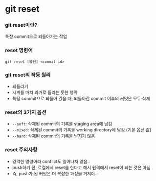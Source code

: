 # git reset

### git reset이란?
특정 commit으로 되돌아가는 작업

### reset 명령어
`git reset [옵션] <commit id>`

### git reset의 작동 원리
- 되돌리기
- 시계를 마치 과거로 돌리는 듯한 행위
- 특정 commit으로 되돌아 갔을 때, 되돌아간 commit 이후의 커밋은 모두 삭제

### reset의 3가지 옵션
- `--soft`: 삭제된 commit의 기록을 staging area에 남김
- `--mixed`: 삭제된 commit의 기록을 working directory에 남김 (기본 옵션 값)
- `--hard`: 삭제된 commit의 기록을 남지기 않음

### reset 주의사항
- 강력한 명령어라  confilct도 일어나지 않음..
- push하기 전, 로컬에서 reset을 한다고 해서 원격에서 reset이 되는 것은 아님
- 즉, push가 된 커밋은 더 복잡한 과정을 거쳐야...
